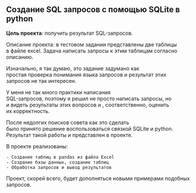 ## Создание SQL запросов с помощью SQLite в python

**Цель проекта**: получить результат SQL-запросов.

Описание проекта: в тестовом задании представлены две таблицы  
в файле excel. Задача написать запросы к этим таблицам согласно  
описанию. 

Изначально, я так думаю, это задание задумано как  
простая проверка понимания языка запросов и результат этих  
запросов не так интересен. 

У меня не так много практики написания  
SQL-запросов, поэтому я решил не просто написать запросы, но  
и видеть результаты этих вопросов и , соответственно, оценить  
их корректность. 


После недолгих поисков совета как это сделать  
было принято решение воспользоваться связкой SQLite и python.
Результат такой работы и представлен в проекте.

В проекте реализованы:

	- Создание таблиц в pandas из файла Excel
	- Создание базы данных, создание таблиц
	- Обработка запросов и вывод результатов


Проект, скорей всего, будет дополняться новыми примерами подобных запросов.
